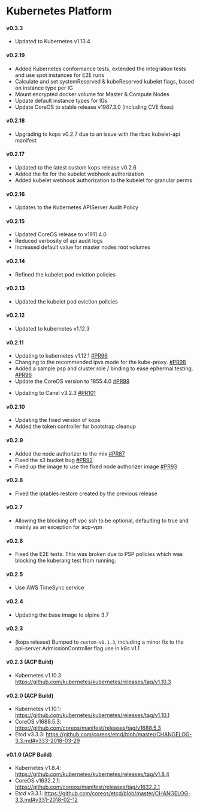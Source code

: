 # Kubernetes Platform
#### v0.3.3

* Updated to Kubernetes v1.13.4

#### v0.2.19

* Added Kubernetes conformance tests, extended the integration tests and use spot instances for E2E runs
* Calculate and set systemReserved & kubeReserved kubelet flags, based on instance type per IG
* Mount encrypted docker volume for Master & Compute Nodes
* Update default instance types for IGs
* Update CoreOS to stable release v1967.3.0 (including CVE fixes)

#### v0.2.18

* Upgrading to kops v0.2.7 due to an issue with the rbac kubelet-api manifest

#### v0.2.17

* Updated to the latest custom kops release v0.2.6
* Added the fix for the kubelet webhook authorization
* Added kubelet webhook authorization to the kubelet for granular perms

#### v0.2.16

* Updates to the Kubernetes APIServer Audit Policy

#### v0.2.15

* Updated CoreOS release to v1911.4.0
* Reduced verbosity of api audit logs
* Increased default value for master nodes root volumes

#### v0.2.14

* Refined the kubelet pod eviction policies

#### v0.2.13

* Updated the kubelet pod eviction policies

#### v0.2.12

* Updated to kubernetes v1.12.3

#### v0.2.11

* Updating to kubernetes v1.12.1 [#PR96](https://gitlab.digital.homeoffice.gov.uk/acp/kops-acp/merge_requests/96)
* Changing to the recommended ipvs mode for the kube-proxy. [#PR98](https://gitlab.digital.homeoffice.gov.uk/acp/kops-acp/merge_requests/98)
* Added a sample psp and cluster role / binding to ease ephermal testing. [#PR96](https://gitlab.digital.homeoffice.gov.uk/acp/kops-acp/merge_requests/96)
* Update the CoreOS version to 1855.4.0 [#PR99](https://gitlab.digital.homeoffice.gov.uk/acp/kops-acp/merge_requests/99)
- Updating to Canel v3.2.3 [#PR101](https://gitlab.digital.homeoffice.gov.uk/acp/kops-acp/merge_requests/101)

#### v0.2.10

* Updating the fixed version of kops
* Added the token controller for bootstrap cleanup

#### v0.2.9

* Added the node authorizer to the mix [#PR87](https://gitlab.digital.homeoffice.gov.uk/acp/kops-acp/merge_requests/87)
* Fixed the s3 bucket bug [#PR92](https://gitlab.digital.homeoffice.gov.uk/acp/kops-acp/merge_requests/92)
* Fixed up the image to use the fixed node authorizer image [#PR93](https://gitlab.digital.homeoffice.gov.uk/acp/kops-acp/merge_requests/93)

#### v0.2.8

* Fixed the iptables restore created by the previous release

#### v0.2.7

* Allowing the blocking off vpc ssh to be optional, defaulting to true and mainly as an exception for acp-vpn

#### v0.2.6

* Fixed the E2E tests. This was broken due to PSP policies which was blocking the kuberang test from running.

#### v0.2.5

* Use AWS TimeSync service

#### v0.2.4

* Updating the base image to alpine 3.7

#### v0.2.3

* (kops release) Bumped to `custom-v0.1.3`, including a minor fix to the api-server AdmissionController flag use in k8s v1.1

#### v0.2.3 (ACP Build)

- Kubernetes v1.10.3: https://github.com/kubernetes/kubernetes/releases/tag/v1.10.3

#### v0.2.0 (ACP Build)

- Kubernetes v1.10.1: https://github.com/kubernetes/kubernetes/releases/tag/v1.10.1
- CoreOS v1688.5.3: https://github.com/coreos/manifest/releases/tag/v1688.5.3
- Etcd v3.3.3: https://github.com/coreos/etcd/blob/master/CHANGELOG-3.3.md#v333-2018-03-29

#### v0.1.0 (ACP Build)

- Kubernetes v1.8.4: https://github.com/kubernetes/kubernetes/releases/tag/v1.8.4
- CoreOS v1632.2.1: https://github.com/coreos/manifest/releases/tag/v1632.2.1
- Etcd v3.3.1: https://github.com/coreos/etcd/blob/master/CHANGELOG-3.3.md#v331-2018-02-12
